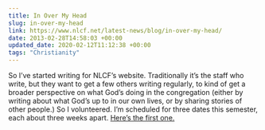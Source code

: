 ```yaml
---
title: In Over My Head
slug: in-over-my-head
link: https://www.nlcf.net/latest-news/blog/in-over-my-head/
date: 2013-02-28T14:58:03 +00:00
updated_date: 2020-02-12T11:12:38 +00:00
tags: "Christianity"
---
```


So I’ve started writing for NLCF’s website. Traditionally it’s the staff who write, but they want to get a few others writing regularly, to kind of get a broader perspective on what God’s doing in the congregation (either by writing about what God’s up to in our own lives, or by sharing stories of other people.) So I volunteered. I’m scheduled for three dates this semester, each about three weeks apart. [Here’s the first one.](https://www.nlcf.net/latest-news/blog/in-over-my-head/)
